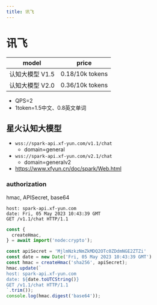 ```yaml
---
title: 讯飞
---
```


# 讯飞


| model           | price           |
| --------------- | --------------- |
| 认知大模型 V1.5 | 0.18/10k tokens |
| 认知大模型 V2.0 | 0.36/10k tokens |

- QPS=2
- 1token=1.5中文、0.8英文单词

## 星火认知大模型

- `wss://spark-api.xf-yun.com/v1.1/chat`
  - domain=general
- `wss://spark-api.xf-yun.com/v2.1/chat`
  - domain=generalv2
- https://www.xfyun.cn/doc/spark/Web.html

### authorization

hmac, APISecret, base64

```
host: spark-api.xf-yun.com
date: Fri, 05 May 2023 10:43:39 GMT
GET /v1.1/chat HTTP/1.1
```

```js
const {
  createHmac,
} = await import('node:crypto');

const apiSecret = 'MjlmNzkzNmZkMDQ2OTc0ZDdmNGE2ZTZi'
const date = new Date('Fri, 05 May 2023 10:43:39 GMT')
const hmac = createHmac('sha256', apiSecret);
hmac.update(`
host: spark-api.xf-yun.com
date: ${date.toUTCString()}
GET /v1.1/chat HTTP/1.1
`.trim());
console.log(hmac.digest('base64'));
```
